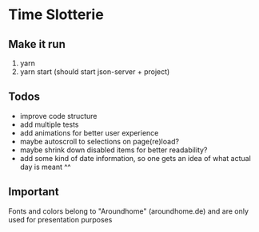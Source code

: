 # Time Slotterie

## Make it run

1. yarn
2. yarn start (should start json-server + project)

## Todos

- improve code structure
- add multiple tests
- add animations for better user experience
- maybe autoscroll to selections on page(re)load?
- maybe shrink down disabled items for better readability?
- add some kind of date information, so one gets an idea of what actual day is meant ^^

## Important

Fonts and colors belong to "Aroundhome" (aroundhome.de) and are only used for presentation purposes
